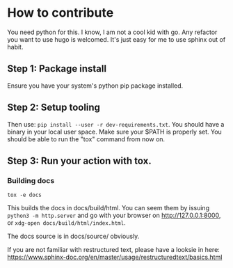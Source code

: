 # How to contribute

You need python for this. I know, I am not a cool kid with go.
Any refactor you want to use hugo is welcomed. It's just easy for me to use
sphinx out of habit.

## Step 1: Package install

Ensure you have your system's python pip package installed.

## Step 2: Setup tooling

Then use: `pip install --user -r dev-requirements.txt`.
You should have a binary in your local user space. Make sure your $PATH is
properly set. You should be able to run the "tox" command from now on.

## Step 3: Run your action with tox.

### Building docs

`tox -e docs`

This builds the docs in docs/build/html.
You can seem them by issuing `python3 -m http.server` and go with your
browser on http://127.0.0.1:8000, or `xdg-open docs/build/html/index.html`.

The docs source is in docs/source/ obviously.

If you are not familiar with restructured text, please have a looksie in here:
https://www.sphinx-doc.org/en/master/usage/restructuredtext/basics.html

